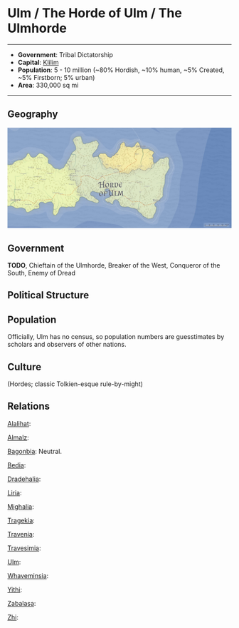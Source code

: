 # Ulm / The Horde of Ulm / The Ulmhorde
___
- **Government**: Tribal Dictatorship
- **Capital**: [Klilim](../Cities/Klilim.md)
- **Population**: 5 - 10 million (~80% Hordish, ~10% human, ~5% Created, ~5% Firstborn; 5% urban)
- **Area**: 330,000 sq mi
---

## Geography
![Ulmish geography](Ulm.jpeg)

## Government
**TODO**, Chieftain of the Ulmhorde, Breaker of the West, Conqueror of the South, Enemy of Dread

## Political Structure

## Population
Officially, Ulm has no census, so population numbers are guesstimates by scholars and observers of other nations.

## Culture
(Hordes; classic Tolkien-esque rule-by-might)

## Relations
[Alalihat](../Nations/Alalihat.md):

[Almalz](../Nations/Almalz.md):

[Bagonbia](../Nations/Bagonbia.md): Neutral.

[Bedia](../Nations/Bedia.md):

[Dradehalia](../Nations/Dradehalia.md):

[Liria](../Nations/Liria.md):

[Mighalia](../Nations/Mighalia.md):

[Tragekia](../Nations/Tragekia.md):

[Travenia](../Nations/Travenia.md):

[Travesimia](../Nations/Travesimia.md):

[Ulm](../Nations/Ulm.md):

[Whaveminsia](../Nations/Whaveminsia.md):

[Yithi](../Nations/Yithi.md): 

[Zabalasa](../Nations/Zabalasa.md):

[Zhi](../Nations/Zhi.md):
